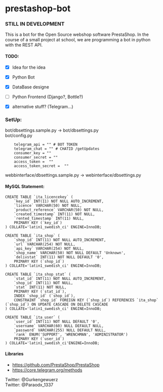 # prestashop-bot

### STILL IN DEVELOPMENT

This is a bot for the Open Source webshop software PrestaShop.
In the course of a small project at school, we are programming a bot in python with the REST API.


#### TODO:
- [x] Idea for the idea
- [x] Python Bot
- [x] DataBase designe
- [ ] Python Frontend (Django?, Bottle?)
- [x] alternative stuff? (Telegram...)


### SetUp:
bot/dbsettings.sample.py -> bot/dbsettings.py  
bot/config.py

        telegram_api = "" # BOT TOKEN
        telegram_chat = "" # CHATID /getUpdates
        consumer_key = ""
        consumer_secret = ""
        access_token =  ""
        access_token_secret =  ""

webbinterface/dbsettings.sample.py -> webinterface/dbsettings.py

#### MySQL Statement:
    CREATE TABLE `ita_licencekey` (
        `key_id` INT(11) NOT NULL AUTO_INCREMENT,
        `licence` VARCHAR(50) NOT NULL,
        `product_reference` VARCHAR(50) NOT NULL,
        `created_timestamp` INT(11) NOT NULL,
        `rented_timestamp` INT(11) NULL,
        PRIMARY KEY (`key_id`)
    ) COLLATE='latin1_swedish_ci' ENGINE=InnoDB;  
      
    CREATE TABLE `ita_shop` (
        `shop_id` INT(11) NOT NULL AUTO_INCREMENT,
        `url` VARCHAR(254) NOT NULL,
        `api_key` VARCHAR(254) NOT NULL,
        `shop_name` VARCHAR(50) NOT NULL DEFAULT 'Unknown',
        `delivstat` INT(11) NOT NULL DEFAULT '0',
        PRIMARY KEY (`shop_id`)
    ) COLLATE='latin1_swedish_ci' ENGINE=InnoDB;
      
    CREATE TABLE `ita_shop_stat` (
        `stat_id` INT(11) NOT NULL AUTO_INCREMENT,
        `shop_id` INT(11) NOT NULL,
        `stat` INT(11) NOT NULL,
        PRIMARY KEY (`stat_id`),
        INDEX `shop_id` (`shop_id`),
        CONSTRAINT `shop_id` FOREIGN KEY (`shop_id`) REFERENCES `ita_shop` (`shop_id`) ON UPDATE CASCADE ON DELETE CASCADE
    ) COLLATE='latin1_swedish_ci' ENGINE=InnoDB;  
      
    CREATE TABLE `ita_user` (
        `user_id` INT(11) NOT NULL DEFAULT '0',
        `username` VARCHAR(60) NULL DEFAULT NULL,
        `password` VARCHAR(255) NULL DEFAULT NULL,
        `rank` ENUM('SUPPORT', 'WRENCHMAN', 'ADMINISTRATOR')
        PRIMARY KEY (`user_id`)
    ) COLLATE='latin1_swedish_ci'ENGINE=InnoDB;


#### Libraries
- https://github.com/PrestaShop/PrestaShop
- https://core.telegram.org/methods

Twitter: @Gurkengewuerz  
Twitter: @Paraodx_1337
